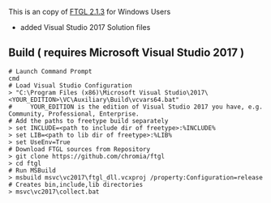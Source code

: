 This is an copy of [FTGL 2.1.3](https://sourceforge.net/projects/ftgl/) for Windows Users

 - added Visual Studio 2017 Solution files
 
## Build ( requires Microsoft Visual Studio 2017 )

    # Launch Command Prompt
    cmd
    # Load Visual Studio Configuration
    > "C:\Program Files (x86)\Microsoft Visual Studio\2017\<YOUR_EDITION>\VC\Auxiliary\Build\vcvars64.bat"
    #     YOUR_EDITION is the edition of Visual Studio 2017 you have, e.g. Community, Professional, Enterprise.
    # Add the paths to freetype build separately
    > set INCLUDE=<path to include dir of freetype>:%INCLUDE%
    > set LIB=<path to lib dir of freetype>:%LIB%
    > set UseEnv=True
    # Download FTGL sources from Repository
    > git clone https://github.com/chromia/ftgl
    > cd ftgl
    # Run MSBuild
    > msbuild msvc\vc2017\ftgl_dll.vcxproj /property:Configuration=release
    # Creates bin,include,lib directories
    > msvc\vc2017\collect.bat
